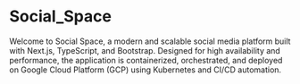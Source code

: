# Social_Space
Welcome to Social Space, a modern and scalable social media platform built with Next.js, TypeScript, and Bootstrap. Designed for high availability and performance, the application is containerized, orchestrated, and deployed on Google Cloud Platform (GCP) using Kubernetes and CI/CD automation.
